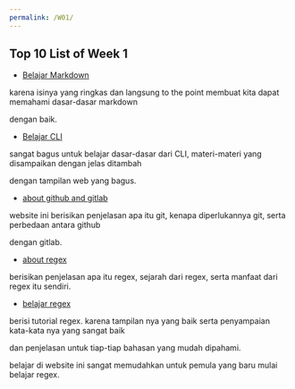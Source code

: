 ```yaml
---
permalink: /W01/
---
```


## Top 10 List of Week 1

* [Belajar Markdown](https://guides.github.com/features/mastering-markdown/#Links)

karena isinya yang ringkas dan langsung to the point membuat kita dapat memahami dasar-dasar markdown 

dengan baik.

* [Belajar CLI](https://ubuntu.com/tutorials/command-line-for-beginners#1-overview)

sangat bagus untuk belajar dasar-dasar dari CLI, materi-materi yang disampaikan dengan jelas ditambah 

dengan tampilan web yang bagus.

* [about github and gitlab](https://usersnap.com/blog/gitlab-github/)

website ini berisikan penjelasan apa itu git, kenapa diperlukannya git, serta perbedaan antara github

dengan gitlab.

* [about regex](https://www.petanikode.com/regex/)

berisikan penjelasan apa itu regex, sejarah dari regex, serta manfaat dari regex itu sendiri.

* [belajar regex](https://medium.com/factory-mind/regex-tutorial-a-simple-cheatsheet-by-examples-649dc1c3f285)

berisi tutorial regex. karena tampilan nya yang baik serta penyampaian kata-kata nya yang sangat baik

dan penjelasan untuk tiap-tiap bahasan yang mudah dipahami. 

belajar di website ini sangat memudahkan untuk pemula yang baru mulai belajar regex.
